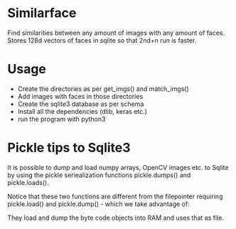 # Similarface
Find similarities between any amount of images with any amount of faces.
Stores 128d vectors of faces in sqlite so that 2nd+n run is faster.

# Usage
- Create the directories as per get_imgs() and match_imgs()
- Add images with faces in those directories
- Create the sqlite3 database as per schema
- Install all the dependencies (dlib, keras etc.)
- run the program with python3

# Pickle tips to Sqlite3
It is possible to dump and load numpy arrays, OpenCV images etc. to Sqlite by using the pickle seriealization functions pickle.dumps() and pickle.loads().

Notice that these two functions are different from the filepointer requiring pickle.load() and pickle.dump() - which we take advantage of:

They load and dump the byte code objects into RAM and uses that as file.

